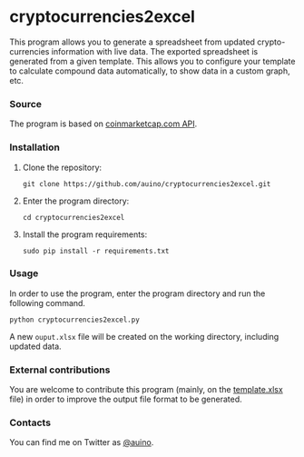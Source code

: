 # cryptocurrencies2excel

This program allows you to generate a spreadsheet from updated crypto-currencies information with live data.
The exported spreadsheet is generated from a given template.
This allows you to configure your template to calculate compound data automatically, to show data in a custom graph, etc. 

### Source ###

The program is based on [coinmarketcap.com API](https://coinmarketcap.com).

### Installation ###

 1. Clone the repository:

    ```
    git clone https://github.com/auino/cryptocurrencies2excel.git
    ```

 1. Enter the program directory:

    ```
    cd cryptocurrencies2excel
    ```

 3. Install the program requirements:

    ```
    sudo pip install -r requirements.txt
    ```

### Usage ###

In order to use the program, enter the program directory and run the following command.

```
python cryptocurrencies2excel.py
```

A new `ouput.xlsx` file will be created on the working directory, including updated data.

### External contributions ###

You are welcome to contribute this program (mainly, on the [template.xlsx](https://github.com/auino/cryptocurrencies2excel/blob/master/template.xlsx) file) in order to improve the output file format to be generated.

### Contacts ###

You can find me on Twitter as [@auino](https://twitter.com/auino).
